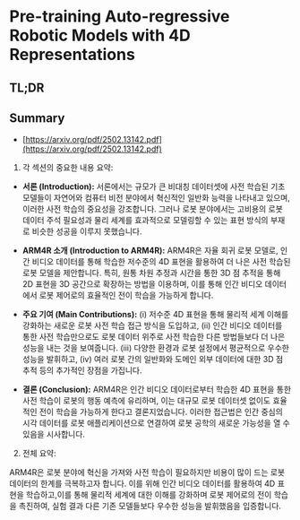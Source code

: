 # Pre-training Auto-regressive Robotic Models with 4D Representations
## TL;DR
## Summary
- [https://arxiv.org/pdf/2502.13142.pdf](https://arxiv.org/pdf/2502.13142.pdf)

1. 각 섹션의 중요한 내용 요약:

- **서론 (Introduction):**
  서론에서는 규모가 큰 비대칭 데이터셋에 사전 학습된 기초 모델들이 자연어와 컴퓨터 비전 분야에서 혁신적인 일반화 능력을 나타내고 있으며, 이러한 사전 학습의 중요성을 강조합니다. 그러나 로봇 분야에서는 고비용의 로봇 데이터 주석 필요성과 물리 세계를 효과적으로 모델링할 수 있는 표현 방식의 부재로 비슷한 성공을 이루지 못했습니다.

- **ARM4R 소개 (Introduction to ARM4R):**
  ARM4R은 자율 회귀 로봇 모델로, 인간 비디오 데이터를 통해 학습한 저수준의 4D 표현을 활용하여 더 나은 사전 학습된 로봇 모델을 제안합니다. 특히, 원통 차원 추정과 시간을 통한 3D 점 추적을 통해 2D 표현을 3D 공간으로 확장하는 방법을 이용하며, 이를 통해 인간 비디오 데이터에서 로봇 제어로의 효율적인 전이 학습을 가능하게 합니다.

- **주요 기여 (Main Contributions):**
  (i) 저수준 4D 표현을 통해 물리적 세계 이해를 강화하는 새로운 로봇 사전 학습 접근 방식을 도입하고, (ii) 인간 비디오 데이터를 통한 사전 학습만으로도 로봇 데이터 위주로 사전 학습한 다른 방법들보다 더 나은 성능을 내는 것을 보여줍니다. (iii) 다양한 환경과 로봇 설정에서 평균적으로 우수한 성능을 발휘하고, (iv) 여러 로봇 간의 일반화와 도메인 외부 데이터에 대한 3D 점 추적 등의 추가적인 장점을 가집니다.

- **결론 (Conclusion):**
  ARM4R은 인간 비디오 데이터로부터 학습한 4D 표현을 통한 사전 학습이 로봇의 행동 예측에 유리하며, 이는 대규모 로봇 데이터셋 없이도 효율적인 전이 학습을 가능하게 한다고 결론지었습니다. 이러한 접근법은 인간 중심의 시각 데이터를 로봇 애플리케이션으로 연결하여 로봇 공학의 새로운 가능성을 열 수 있음을 시사합니다.

2. 전체 요약:

ARM4R은 로봇 분야에 혁신을 가져와 사전 학습이 필요하지만 비용이 많이 드는 로봇 데이터의 한계를 극복하고자 합니다. 이를 위해 인간 비디오 데이터를 활용하여 4D 표현을 학습하고,이를 통해 물리적 세계에 대한 이해를 강화하며 로봇 제어로의 전이 학습을 촉진하여, 실험 결과 다른 기존 모델들보다 우수한 성능을 발휘했음을 입증합니다.